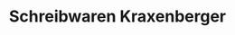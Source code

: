 ---
title: "Schreibwaren Kraxenberger"
url: /velden/schreibwaren-kraxenberger/
shop: Schreibwaren
---